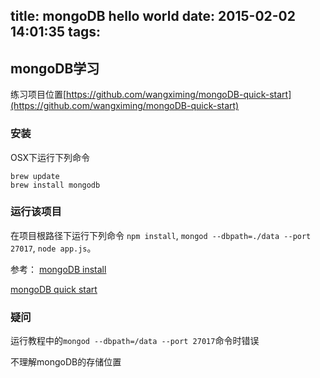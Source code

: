 title: mongoDB hello world
date: 2015-02-02 14:01:35
tags:
---
## mongoDB学习

练习项目位置[https://github.com/wangximing/mongoDB-quick-start](https://github.com/wangximing/mongoDB-quick-start)



### 安装
OSX下运行下列命令
```
brew update
brew install mongodb
```
<!--more-->

### 运行该项目
在项目根路径下运行下列命令
`npm install`, `mongod --dbpath=./data --port 27017`, `node app.js`。

参考：
[mongoDB install](http://docs.mongodb.org/manual/tutorial/install-mongodb-on-os-x/)

[mongoDB quick start](http://mongodb.github.io/node-mongodb-native/2.0/overview/quickstart/)

### 疑问
运行教程中的`mongod --dbpath=/data --port 27017`命令时错误

不理解mongoDB的存储位置
